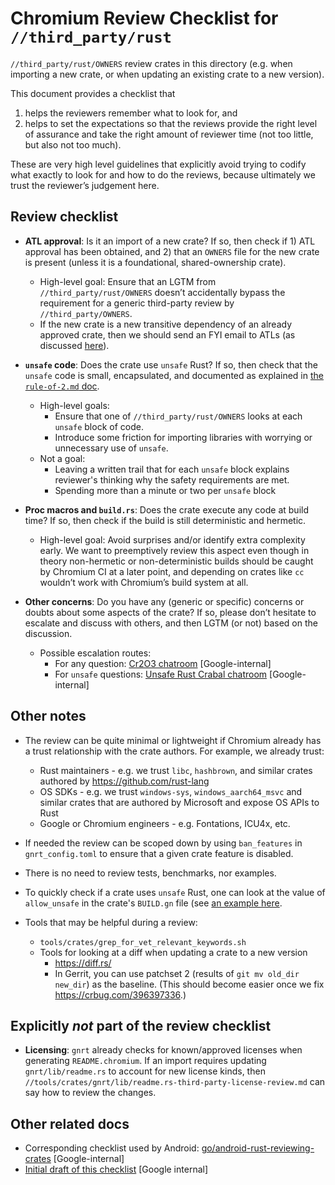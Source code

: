 # Chromium Review Checklist for `//third_party/rust`

`//third_party/rust/OWNERS` review crates in this directory
(e.g. when importing a new crate,
or when updating an existing crate to a new version).

This document provides a checklist that

1) helps the reviewers remember what to look for, and
2) helps to set the expectations
   so that the reviews provide the right level of assurance and
   take the right amount of reviewer time
   (not too little, but also not too much).

These are very high level guidelines that explicitly avoid
trying to codify what exactly to look for and how to do the reviews,
because ultimately we trust the reviewer’s judgement here.

## Review checklist

* **ATL approval**: Is it an import of a new crate? If so, then check if 1) ATL
  approval has been obtained, and 2) that an `OWNERS` file for the new crate is
  present (unless it is a foundational, shared-ownership crate).
    - High-level goal: Ensure that an LGTM from `//third_party/rust/OWNERS`
      doesn’t accidentally bypass the requirement for a generic third-party
      review by `//third_party/OWNERS`.
    - If the new crate is a new transitive dependency of an already approved
      crate, then we should send an FYI email to ATLs (as discussed
      [here](https://groups.google.com/a/google.com/g/chrome-atls-discuss/c/xa-tFeJ6BnE/m/vkg89NC1AQAJ)).

* **`unsafe` code**: Does the crate use `unsafe` Rust?  If so, then check that
  the `unsafe` code is small, encapsulated, and documented as explained in
  [the `rule-of-2.md` doc](https://chromium.googlesource.com/chromium/src/+/main/docs/security/rule-of-2.md#unsafe-code-in-safe-languages).
    - High-level goals:
        - Ensure that one of `//third_party/rust/OWNERS` looks
          at each `unsafe` block of code.
        - Introduce some friction for importing libraries with worrying
          or unnecessary use of `unsafe`.
    - Not a goal:
        - Leaving a written trail that for each `unsafe` block explains
          reviewer's thinking why the safety requirements are met.
        - Spending more than a minute or two per `unsafe` block

* **Proc macros and `build.rs`**: Does the crate execute any code at build time?
  If so, then check if the build is still deterministic and hermetic.
    - High-level goal: Avoid surprises and/or identify extra complexity early.
      We want to preemptively review this aspect even though in theory
      non-hermetic or non-deterministic builds should be caught by Chromium CI
      at a later point, and depending on crates like `cc` wouldn’t work with
      Chromium’s build system at all.

* **Other concerns**: Do you have any (generic or specific) concerns or doubts
  about some aspects of the crate?  If so, please don’t hesitate to escalate and
  discuss with others, and then LGTM (or not) based on the discussion.
    - Possible escalation routes:
        - For any question:
          [Cr2O3 chatroom](https://chat.google.com/room/AAAAk1UCFGg?cls=7)
          [Google-internal]
        - For `unsafe` questions:
          [Unsafe Rust Crabal chatroom](https://chat.google.com/room/AAAAhLsgrQ4?cls=7)
          [Google-internal]

## Other notes

* The review can be quite minimal or lightweight if Chromium already has a trust
  relationship with the crate authors.  For example, we already trust:
    - Rust maintainers - e.g. we trust `libc`, `hashbrown`, and similar crates
      authored by https://github.com/rust-lang
    - OS SDKs - e.g. we trust `windows-sys`, `windows_aarch64_msvc` and similar
      crates that are authored by Microsoft and expose OS APIs to Rust
    - Google or Chromium engineers - e.g. Fontations, ICU4x, etc.

* If needed the review can be scoped down by using `ban_features` in
  `gnrt_config.toml` to ensure that a given crate feature is disabled.

* There is no need to review tests, benchmarks, nor examples.

* To quickly check if a crate uses `unsafe` Rust, one can look at the
  value of `allow_unsafe` in the crate's `BUILD.gn` file
  (see [an example here](https://source.chromium.org/chromium/chromium/src/+/main:third_party/rust/png/v0_18/BUILD.gn;l=47;drc=6b4b18e214c4a226ce7ed37a9faeebee2e628daf).

* Tools that may be helpful during a review:
    - `tools/crates/grep_for_vet_relevant_keywords.sh`
    - Tools for looking at a diff when updating a crate to a new version
        - <https://diff.rs/>
        - In Gerrit, you can use patchset 2
          (results of `git mv old_dir new_dir`)
          as the baseline.
          (This should become easier once we fix https://crbug.com/396397336.)

## Explicitly *not* part of the review checklist

* **Licensing**: `gnrt` already checks for known/approved licenses when
  generating `README.chromium`.  If an import requires updating
  `gnrt/lib/readme.rs` to account for new license kinds, then
  `//tools/crates/gnrt/lib/readme.rs-third-party-license-review.md`
  can say how to review the changes.

## Other related docs

* Corresponding checklist used by Android:
  [go/android-rust-reviewing-crates](https://goto2.corp.google.com/android-rust-reviewing-crates)
  [Google-internal]
* [Initial draft of this checklist](https://docs.google.com/document/d/1WIwaifxnNK2slmIDoADJX8yeVtoW23yIIxe5F2s0lEg/edit?usp=sharing&resourcekey=0-NMY_YlQzZiN-trOQuVYFOw)
  [Google internal]
